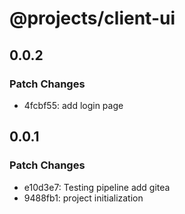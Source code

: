 # @projects/client-ui

## 0.0.2

### Patch Changes

- 4fcbf55: add login page

## 0.0.1

### Patch Changes

- e10d3e7: Testing pipeline add gitea
- 9488fb1: project initialization
